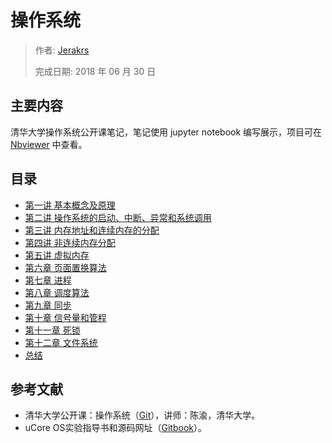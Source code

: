 # 操作系统

> 作者: [Jerakrs](http://jerakrs.com/)
> 
> 完成日期: 2018 年 06 月 30 日

## 主要内容

清华大学操作系统公开课笔记，笔记使用 jupyter notebook 编写展示，项目可在 [Nbviewer](http://nbviewer.jupyter.org/github/JeraKrs/Notes/blob/master/src/Operating%20System/README.ipynb) 中查看。

## 目录

* [第一讲 基本概念及原理](http://nbviewer.jupyter.org/github/JeraKrs/Notes/blob/master/src/Operating%20System/Chapter01.ipynb)
* [第二讲 操作系统的启动、中断、异常和系统调用](http://nbviewer.jupyter.org/github/JeraKrs/Notes/blob/master/src/Operating%20System/Chapter02.ipynb)
* [第三讲 内存地址和连续内存的分配](http://nbviewer.jupyter.org/github/JeraKrs/Notes/blob/master/src/Operating%20System/Chapter03.ipynb)
* [第四讲 非连续内存分配](http://nbviewer.jupyter.org/github/JeraKrs/Notes/blob/master/src/Operating%20System/Chapter04.ipynb)
* [第五讲 虚拟内存](http://nbviewer.jupyter.org/github/JeraKrs/Notes/blob/master/src/Operating%20System/Chapter05.ipynb)
* [第六章 页面置换算法](http://nbviewer.jupyter.org/github/JeraKrs/Notes/blob/master/src/Operating%20System/Chapter06.ipynb)
* [第七章 进程](http://nbviewer.jupyter.org/github/JeraKrs/Notes/blob/master/src/Operating%20System/Chapter07.ipynb)
* [第八章 调度算法](http://nbviewer.jupyter.org/github/JeraKrs/Notes/blob/master/src/Operating%20System/Chapter08.ipynb)
* [第九章 同步](http://nbviewer.jupyter.org/github/JeraKrs/Notes/blob/master/src/Operating%20System/Chapter09.ipynb)
* [第十章 信号量和管程](http://nbviewer.jupyter.org/github/JeraKrs/Notes/blob/master/src/Operating%20System/Chapter10.ipynb)
* [第十一章 死锁](http://nbviewer.jupyter.org/github/JeraKrs/Notes/blob/master/src/Operating%20System/Chapter11.ipynb)
* [第十二章 文件系统](http://nbviewer.jupyter.org/github/JeraKrs/Notes/blob/master/src/Operating%20System/Chapter12.ipynb)
* [总结](http://nbviewer.jupyter.org/github/JeraKrs/Notes/blob/master/src/Operating%20System/Summary.ipynb)


## 参考文献

* 清华大学公开课：操作系统（[Git](https://github.com/chyyuu/os_course_info)），讲师：陈渝，清华大学。
* uCore OS实验指导书和源码网址（[Gitbook](https://objectkuan.gitbooks.io/ucore-docs/content/)）。
